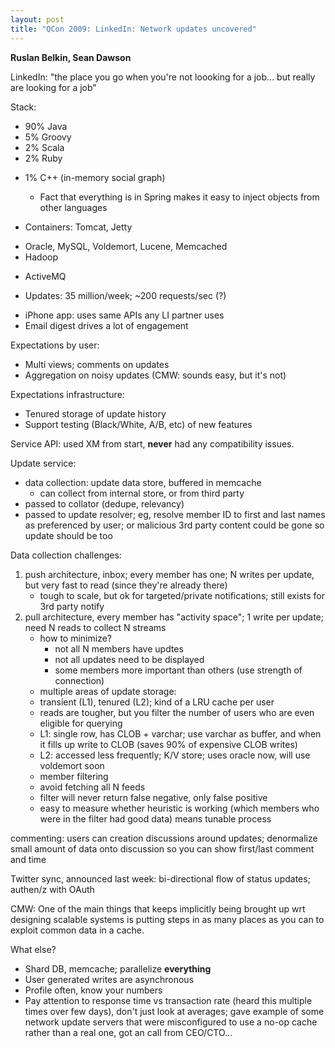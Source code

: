 ```yaml
---
layout: post
title: "QCon 2009: LinkedIn: Network updates uncovered"
---
```




<p><strong>Ruslan Belkin, Sean Dawson</strong></p>

<p>LinkedIn: "the place you go when you're not loooking for a
job... but really are looking for a job"</p>

<p>Stack:</p>

<ul>
<li>90% Java</li>
<li>5% Groovy</li>
<li>2% Scala</li>
<li>2% Ruby</li>
<li><p>1% C++ (in-memory social graph)</p>

<ul>
<li>Fact that everything is in Spring makes it easy to inject
objects from other languages</li>
</ul></li>
<li><p>Containers: Tomcat, Jetty</p></li>
<li>Oracle, MySQL, Voldemort, Lucene, Memcached</li>
<li>Hadoop</li>
<li><p>ActiveMQ</p></li>
<li><p>Updates: 35 million/week; ~200 requests/sec (?)</p></li>
<li>iPhone app: uses same APIs any LI partner uses</li>
<li>Email digest drives a lot of engagement</li>
</ul>

<p>Expectations by user:</p>

<ul>
<li>Multi views; comments on updates</li>
<li>Aggregation on noisy updates (CMW: sounds easy, but it's not)</li>
</ul>

<p>Expectations infrastructure:</p>

<ul>
<li>Tenured storage of update history</li>
<li>Support testing (Black/White, A/B, etc) of new features</li>
</ul>

<p>Service API: used XM from start, <strong>never</strong> had any compatibility
issues.</p>

<p>Update service:</p>

<ul>
<li>data collection: update data store, buffered in memcache
<ul>
<li>can collect from internal store, or from third party</li>
</ul></li>
<li>passed to collator (dedupe, relevancy)</li>
<li>passed to update resolver; eg, resolve member ID to first and
last names as preferenced by user; or malicious 3rd party
content could be gone so update should be too</li>
</ul>

<p>Data collection challenges:</p>

<ol>
<li>push architecture, inbox; every member has one; N writes per
update, but very fast to read (since they're already there)
<ul>
<li>tough to scale, but ok for targeted/private notifications;
still exists for 3rd party notify</li>
</ul></li>
<li>pull architecture, every member has "activity space"; 1 write
per update; need N reads to collect N streams
<ul>
<li>how to minimize?
<ul>
<li>not all N members have updtes</li>
<li>not all updates need to be displayed</li>
<li>some members more important than others (use strength
of connection)</li>
</ul></li>
<li>multiple areas of update storage:</li>
<li>transient (L1), tenured (L2); kind of a LRU cache per user</li>
<li>reads are tougher, but you filter the number of users who
are even eligible for querying</li>
<li>L1: single row, has CLOB + varchar; use varchar as buffer,
and when it fills up write to CLOB (saves 90% of expensive
CLOB writes)</li>
<li>L2: accessed less frequently; K/V store; uses oracle now,
will use voldemort soon</li>
<li>member filtering</li>
<li>avoid fetching all N feeds</li>
<li>filter will never return false negative, only false
positive</li>
<li>easy to measure whether heuristic is working (which members
who were in the filter had good data) means tunable process</li>
</ul></li>
</ol>

<p>commenting: users can creation discussions around updates;
denormalize small amount of data onto discussion so you can show
first/last comment and time</p>

<p>Twitter sync, announced last week: bi-directional flow of status
updates; authen/z with OAuth</p>

<p>CMW: One of the main things that keeps implicitly being brought
up wrt designing scalable systems is putting steps in as many
places as you can to exploit common data in a cache.</p>

<p>What else?</p>

<ul>
<li>Shard DB, memcache; parallelize <strong>everything</strong></li>
<li>User generated writes are asynchronous</li>
<li>Profile often, know your numbers</li>
<li>Pay attention to response time vs transaction rate (heard this
multiple times over few days), don't just look at averages;
gave example of some network update servers that were
misconfigured to use a no-op cache rather than a real one, got
an call from CEO/CTO...</li>
</ul>



